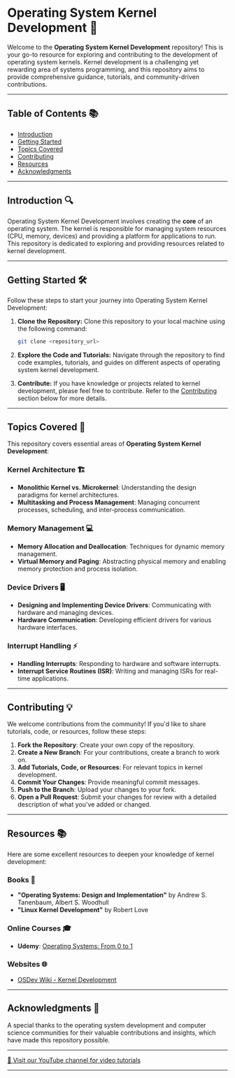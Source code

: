 # **Operating System Kernel Development** 🚀

Welcome to the **Operating System Kernel Development** repository! This is your go-to resource for exploring and contributing to the development of operating system kernels. Kernel development is a challenging yet rewarding area of systems programming, and this repository aims to provide comprehensive guidance, tutorials, and community-driven contributions.

---

## **Table of Contents** 📚

- [Introduction](#introduction)
- [Getting Started](#getting-started)
- [Topics Covered](#topics-covered)
- [Contributing](#contributing)
- [Resources](#resources)
- [Acknowledgments](#acknowledgments)

---

## **Introduction** 🔍

Operating System Kernel Development involves creating the **core** of an operating system. The kernel is responsible for managing system resources (CPU, memory, devices) and providing a platform for applications to run. This repository is dedicated to exploring and providing resources related to kernel development.

---

## **Getting Started** 🛠️

Follow these steps to start your journey into Operating System Kernel Development:

1. **Clone the Repository:**
   Clone this repository to your local machine using the following command:
   ```bash
   git clone <repository_url>
   ```

2. **Explore the Code and Tutorials:**
   Navigate through the repository to find code examples, tutorials, and guides on different aspects of operating system kernel development.

3. **Contribute:**
   If you have knowledge or projects related to kernel development, please feel free to contribute. Refer to the [Contributing](#contributing) section below for more details.

---

## **Topics Covered** 📖

This repository covers essential areas of **Operating System Kernel Development**:

### **Kernel Architecture** 🏗️
- **Monolithic Kernel vs. Microkernel**: Understanding the design paradigms for kernel architectures.
- **Multitasking and Process Management**: Managing concurrent processes, scheduling, and inter-process communication.

### **Memory Management** 💻
- **Memory Allocation and Deallocation**: Techniques for dynamic memory management.
- **Virtual Memory and Paging**: Abstracting physical memory and enabling memory protection and process isolation.

### **Device Drivers** 🖥️
- **Designing and Implementing Device Drivers**: Communicating with hardware and managing devices.
- **Hardware Communication**: Developing efficient drivers for various hardware interfaces.

### **Interrupt Handling** ⚡
- **Handling Interrupts**: Responding to hardware and software interrupts.
- **Interrupt Service Routines (ISR)**: Writing and managing ISRs for real-time applications.

---

## **Contributing** 💡

We welcome contributions from the community! If you'd like to share tutorials, code, or resources, follow these steps:

1. **Fork the Repository**: Create your own copy of the repository.
2. **Create a New Branch**: For your contributions, create a branch to work on.
3. **Add Tutorials, Code, or Resources**: For relevant topics in kernel development.
4. **Commit Your Changes**: Provide meaningful commit messages.
5. **Push to the Branch**: Upload your changes to your fork.
6. **Open a Pull Request**: Submit your changes for review with a detailed description of what you've added or changed.

---

## **Resources** 📚

Here are some excellent resources to deepen your knowledge of kernel development:

### **Books** 📖
- **"Operating Systems: Design and Implementation"** by Andrew S. Tanenbaum, Albert S. Woodhull
- **"Linux Kernel Development"** by Robert Love

### **Online Courses** 🎓
- **Udemy**: [Operating Systems: From 0 to 1](https://www.udemy.com/course/operating-systems-from-scratch)

### **Websites** 🌐
- [OSDev Wiki - Kernel Development](https://wiki.osdev.org/Kernel_Development)

---

## **Acknowledgments** 🙏

A special thanks to the operating system development and computer science communities for their valuable contributions and insights, which have made this repository possible.

---

[🎥 Visit our YouTube channel for video tutorials](https://www.youtube.com/@CodeCraft-ll5nz/featured)

--- 